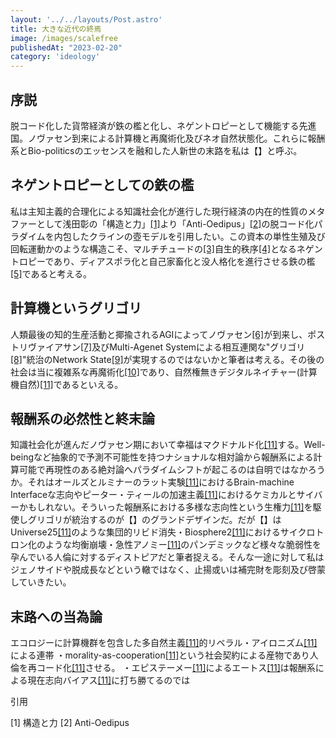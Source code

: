 ```yaml
---
layout: '../../layouts/Post.astro'
title: 大きな近代の終焉
image: /images/scalefree
publishedAt: "2023-02-20"
category: 'ideology'
---
```


## 序説

脱コード化した貨幣経済が鉄の檻と化し、ネゲントロピーとして機能する先進国。ノヴァセン到来による計算機と再魔術化及びネオ自然状態化。これらに報酬系とBio-politicsのエッセンスを融和した人新世の末路を私は【】と呼ぶ。

## ネゲントロピーとしての鉄の檻
私は主知主義的合理化による知識社会化が進行した現行経済の内在的性質のメタファーとして浅田彰の「構造と力」<span style="color: blue; ">[[1]](#1)</span>より「Anti-Oedipus」<span style="color: blue; ">[[2]](#2)</span>の脱コード化パラダイムを内包したクラインの壺モデルを引用したい。この資本の単性生殖及び回転運動かのような構造こそ、マルチチュードの<span style="color: blue; ">[[3]](#3)</span>自生的秩序<span style="color: blue; ">[[4]](#4)</span>となるネゲントロピーであり、ディアスポラ化と自己家畜化と没人格化を進行させる鉄の檻<span style="color: blue; ">[[5]](#5)</span>であると考える。

## 計算機というグリゴリ
人類最後の知的生産活動と揶揄されるAGIによってノヴァセン<span style="color: blue; ">[[6]](#6)</span>が到来し、ポストリヴァイアサン<span style="color: blue; ">[[7]](#7)</span>及びMulti-Agenet Systemによる相互連関な"グリゴリ<span style="color: blue; ">[[8]](#8)</span>"統治のNetwork State<span style="color: blue; ">[[9]](#9)</span>が実現するのではないかと筆者は考える。その後の社会は当に複雑系な再魔術化<span style="color: blue; ">[[10]](#10)</span>であり、自然権無きデジタルネイチャー(計算機自然)<span style="color: blue; ">[[11]](#11)</span>であるといえる。

## 報酬系の必然性と終末論
知識社会化が進んだノヴァセン期において幸福はマクドナルド化<span style="color: blue; ">[[11]](#11)</span>する。Well-beingなど抽象的で予測不可能性を持つナショナルな相対論から報酬系による計算可能で再現性のある絶対論へパラダイムシフトが起こるのは自明ではなかろうか。それはオールズとルミナーのラット実験<span style="color: blue; ">[[11]](#11)</span>におけるBrain-machine Interfaceな志向やピーター・ティールの加速主義<span style="color: blue; ">[[11]](#11)</span>におけるケミカルとサイバーかもしれない。そういった報酬系における多様な志向性という生権力<span style="color: blue; ">[[11]](#11)</span>を駆使しグリゴリが統治するのが【】のグランドデザインだ。だが【】はUniverse25<span style="color: blue; ">[[11]](#11)</span>のような集団的リビド消失・Biosphere2<span style="color: blue; ">[[11]](#11)</span>におけるサイクロトロン化のような均衡崩壊・急性アノミー<span style="color: blue; ">[[11]](#11)</span>のパンデミックなど様々な脆弱性を孕んでいる人倫に対するディストピアだと筆者捉える。そんな一途に対して私はジェノサイドや脱成長などという轍ではなく、止揚或いは補完財を彫刻及び啓蒙していきたい。

## 末路への当為論

エコロジーに計算機群を包含した多自然主義<span style="color: blue; ">[[11]](#11)</span>的リベラル・アイロニズム<span style="color: blue; ">[[11]](#11)</span>による連帯
・morality-as-cooperation<span style="color: blue; ">[[11]](#11)</span>という社会契約による産物であり人倫を再コード化<span style="color: blue; ">[[11]](#11)</span>させる。
・エピステーメー<span style="color: blue; ">[[11]](#11)</span>によるエートス<span style="color: blue; ">[[11]](#11)</span>は報酬系による現在志向バイアス<span style="color: blue; ">[[11]](#11)</span>に打ち勝てるのでは



引用

[1] 構造と力 <a id="1"></a>
[2] Anti-Oedipus <a id="2"></a>

